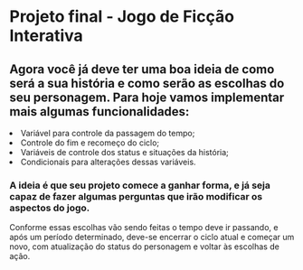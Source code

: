 # Projeto final - Jogo de Ficção Interativa

## Agora você já deve ter uma boa ideia de como será a sua história e como serão as escolhas do seu personagem. Para hoje vamos implementar mais algumas funcionalidades:

<li> Variável para controle da passagem do tempo; </li>
<li> Controle do fim e recomeço do ciclo; </li>
<li> Variáveis de controle dos status e situações da história; </li>
<li> Condicionais para alterações dessas variáveis. </li>

### A ideia é que seu projeto comece a ganhar forma, e já seja capaz de fazer algumas perguntas que irão modificar os aspectos do jogo.
Conforme essas escolhas vão sendo feitas o tempo deve ir passando, e após um período determinado, deve-se encerrar o ciclo atual e começar um novo, com atualização do status do personagem e voltar às escolhas de ação.
